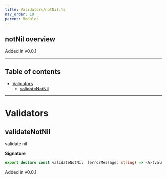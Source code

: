 ```yaml
---
title: Validators/notNil.ts
nav_order: 19
parent: Modules
---
```


## notNil overview

Added in v0.0.1

---

<h2 class="text-delta">Table of contents</h2>

- [Validators](#validators)
  - [validateNotNil](#validatenotnil)

---

# Validators

## validateNotNil

validate nil

**Signature**

```ts
export declare const validateNotNil: (errorMessage: string) => <A>(value: A) => E.Left<string> | E.Right<A>
```

Added in v0.0.1
